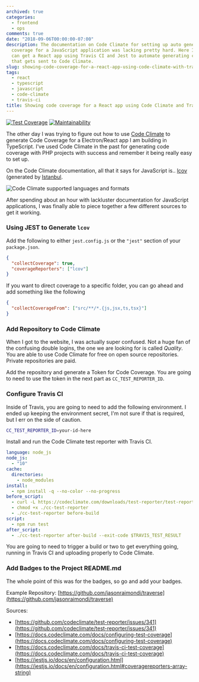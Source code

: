 ```yaml
---
archived: true
categories:
  - frontend
  - ops
comments: true
date: "2018-09-06T00:00:00-07:00"
description: The documentation on Code Climate for setting up auto generation of code
  coverage for a JavaScript application was lacking pretty hard. Here I show how we
  can get a React app using Travis CI and Jest to automate generating code coverage
  that gets sent to Code Climate.
slug: showing-code-coverage-for-a-react-app-using-code-climate-with-travis-ci
tags:
  - react
  - typescript
  - javascript
  - code-climate
  - travis-ci
title: Showing code coverage for a React app using Code Climate and Travis CI
---
```


[![Test Coverage](https://api.codeclimate.com/v1/badges/ad2b588b8f655bc8f384/test_coverage)](https://codeclimate.com/github/jasonraimondi/traverse/test_coverage)
[![Maintainability](https://api.codeclimate.com/v1/badges/ad2b588b8f655bc8f384/maintainability)](https://codeclimate.com/github/jasonraimondi/traverse/maintainability)

<script>
import ImagePop from "$lib/components/ImagePop.svelte";
</script>

<ImagePop src="/posts/2018/09/show-code-coverage-code-climate/readme-badges.png" alt="Test coverage badges in GitHub README" />

The other day I was trying to figure out how to use [Code Climate](https://codeclimate.com/) to generate Code Coverage for a Electron/React app I am building in TypeScript. I've used Code Climate in the past for generating code coverage with PHP projects with success and remember it being really easy to set up.

On the Code Climate documentation, all that it says for JavaScript is.. [lcov](http://ltp.sourceforge.net/coverage/lcov.php) (generated by [Istanbul](http://gotwarlost.github.io/istanbul/).

![Code Climate supported languages and formats](/posts/2018/09/show-code-coverage-code-climate/code-climate-supported-test-coverage.png)

After spending about an hour with lackluster documentation for JavaScript applications, I was finally able to piece together a few different sources to get it working.

### Using JEST to Generate `lcov`

Add the following to either `jest.config.js` or the `"jest"` section of your `package.json`.

```json
{
  "collectCoverage": true,
  "coverageReporters": ["lcov"]
}
```

If you want to direct coverage to a specific folder, you can go ahead and add something like the following

```json
{
  "collectCoverageFrom": ["src/**/*.{js,jsx,ts,tsx}"]
}
```

### Add Repository to Code Climate

When I got to the website, I was actually super confused. Not a huge fan of the confusing double logins, the one we are looking for is called _Quality_. You are able to use Code Climate for free on open source repositories. Private repositories are paid.

<ImagePop src="/posts/2018/09/show-code-coverage-code-climate/code-climate-click-to-setup.png" alt="Configuring Travis environments" />

Add the repository and generate a Token for Code Coverage. You are going to need to use the token in the next part as `CC_TEST_REPORTER_ID`.

<ImagePop src="/posts/2018/09/show-code-coverage-code-climate/code-climate-test-reporter-id-secret.png" alt="CC_TEST_REPORTER_ID" />

### Configure Travis CI

Inside of Travis, you are going to need to add the following environment. I ended up keeping the environment secret, I'm not sure if that is required, but I err on the side of caution.

<ImagePop src="/posts/2018/09/show-code-coverage-code-climate/travis-environments.png" alt="Configuring Travis environments" />

```bash
CC_TEST_REPORTER_ID=your-id-here
```

Install and run the Code Climate test reporter with Travis CI.

```yaml
language: node_js
node_js:
  - "10"
cache:
  directories:
    - node_modules
install:
  - npm install -q --no-color --no-progress
before_script:
  - curl -L https://codeclimate.com/downloads/test-reporter/test-reporter-latest-linux-amd64 > ./cc-test-reporter
  - chmod +x ./cc-test-reporter
  - ./cc-test-reporter before-build
script:
  - npm run test
after_script:
  - ./cc-test-reporter after-build --exit-code $TRAVIS_TEST_RESULT
```

You are going to need to trigger a build or two to get everything going, running in Travis CI and uploading properly to Code Climate.

### Add Badges to the Project README.md

The whole point of this was for the badges, so go and add your badges.

<ImagePop src="/posts/2018/09/show-code-coverage-code-climate/code-climate-badges.png" alt="Code Climate add coverage badges" />

Example Repository: [https://github.com/jasonraimondi/traverse](https://github.com/jasonraimondi/traverse)

Sources:

- [https://github.com/codeclimate/test-reporter/issues/341](https://github.com/codeclimate/test-reporter/issues/341)
- [https://docs.codeclimate.com/docs/configuring-test-coverage](https://docs.codeclimate.com/docs/configuring-test-coverage)
- [https://docs.codeclimate.com/docs/travis-ci-test-coverage](https://docs.codeclimate.com/docs/travis-ci-test-coverage)
- [https://jestjs.io/docs/en/configuration.html](https://jestjs.io/docs/en/configuration.html#coveragereporters-array-string)

